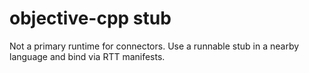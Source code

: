 # objective-cpp stub
Not a primary runtime for connectors. Use a runnable stub in a nearby language and bind via RTT manifests.
